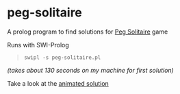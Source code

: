 peg-solitaire
=============

A prolog program to find solutions for [Peg Solitaire](http://en.wikipedia.org/wiki/Peg_solitaire) game

Runs with SWI-Prolog 

>
> `swipl -s peg-solitaire.pl`
>
 
*(takes about 130 seconds on my machine for first solution)*

Take a look at the [animated solution](http://simplefire.org/brainvita/)

